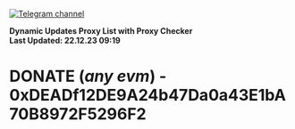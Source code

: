 [![Telegram channel](https://img.shields.io/endpoint?url=https://runkit.io/damiankrawczyk/telegram-badge/branches/master?url=https://t.me/n4z4v0d)](https://t.me/n4z4v0d) 

**Dynamic Updates Proxy List with Proxy Checker**  
**Last Updated: 22.12.23 09:19**

# DONATE (_any evm_) - 0xDEADf12DE9A24b47Da0a43E1bA70B8972F5296F2
